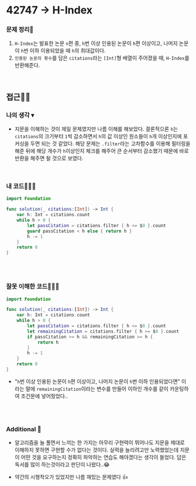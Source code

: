 # 42747 → H-Index
### 문제 정리📝
1. `H-Index`는 발표한 논문 `n`편 중, `h`번 이상 인용된 논문이 `h`편 이상이고, 나머지 논문이 `h`번 이하 이용되었을 때 `h`의 최대값이다.
2. `인용된 논문의 횟수`를 담은 `citations`라는 `[Int]`형 배열이 주어졌을 때, `H-Index`를 반환해준다.

</br>

## 접근🚶🏻
### 나의 생각 ▾
- 지문을 이해하는 것이 제일 문제였지만 나름 이해를 해보았다. 결론적으론 `h`는 `citations`의 크기부터 `1`씩 감소하면서 `h`의 값 이상인 원소들이 `h`개 이상인지에 포커싱을 두면 되는 것 같았다. 해당 문제는 `.filter`라는 고차함수를 이용해 필터링을 해준 뒤에 해당 개수가 `h`이상인지 체크를 해주어 큰 순서부터 감소했기 때문에 바로 반환을 해주면 될 것으로 보였다.

</br>

### 내 코드👨🏻‍💻
```swift
import Foundation

func solution(_ citations:[Int]) -> Int {
    var h: Int = citations.count
    while h > 0 {
        let passCitation = citations.filter { h <= $0 }.count
        guard passCitation < h else { return h }
        h -= 1
    }
    return 0
}
```
</br></br>

### 잘못 이해한 코드👨🏻‍💻
```swift
import Foundation

func solution(_ citations:[Int]) -> Int {
    var h: Int = citations.count
    while h > 0 {
        let passCitation = citations.filter { h <= $0 }.count
        let remainingCitation = citations.filter { h >= $0 }.count
        if passCitation >= h && remainingCitation >= h {
            return h
        }
        h -= 1
    }
    return 0
}
```

- "`h`번 이상 인용된 논문이 `h`편 이상이고, 나머지 논문이 `h`번 이하 인용되었다면" 이라는 말에 `remainingCitation`이라는 변수를 만들어 이하인 개수를 같이 카운팅하여 조건문에 넣어줬었다..

</br></br>

### Additional 📂
- 알고리즘을 늘 풀면서 느끼는 한 가지는 아무리 구현력이 뛰어나도 지문을 제대로 이해하지 못하면 구현할 수가 없다는 것이다. 실력을 늘리려고만 노력했었는데 지문이 어떤 것을 요구하는지 정확히 파악하는 연습도 해야겠다는 생각이 들었다. 답은 독서를 많이 하는것이라고 판단이 나왔다..😂

- 약간의 시행착오가 있었지만 나름 재밌는 문제였다 👍